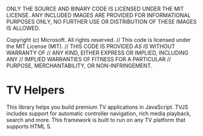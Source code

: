 ONLY THE SOURCE AND BINARY CODE IS LICENSED UNDER THE MIT LICENSE.  ANY INCLUDED IMAGES ARE PROVIDED FOR INFORMATIONAL PURPOSES ONLY, NO FURTHER USE OR DISTRIBUTION OF THESE IMAGES IS ALLOWED.

Copyright (c) Microsoft. All rights reserved.
// This code is licensed under the MIT License (MIT).
// THIS CODE IS PROVIDED *AS IS* WITHOUT WARRANTY OF
// ANY KIND, EITHER EXPRESS OR IMPLIED, INCLUDING ANY
// IMPLIED WARRANTIES OF FITNESS FOR A PARTICULAR
// PURPOSE, MERCHANTABILITY, OR NON-INFRINGEMENT.

# TV Helpers
This library helps you build premium TV applications in JavaScript. TVJS includes support for automatic controller navigation, rich media playback, search and more. This framework is built to run on any TV platform that supports HTML 5.

